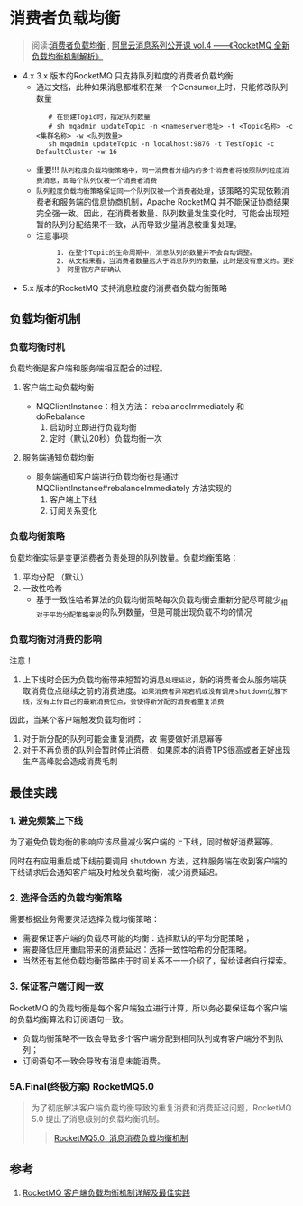 # 消费者负载均衡
> 阅读:[消费者负载均衡](./消费者负载均衡%20_%20RocketMQ.pdf) , [阿里云消息系列公开课 vol.4 ——《RocketMQ 全新负载均衡机制解析》](../../005.LESSONS/c3c64ad04ad35959_mp4_355043849595_mp4_264_hd_taobao.mp4)

+ 4.x 3.x 版本的RocketMQ 只支持队列粒度的消费者负载均衡
   - 通过文档，此种如果消息都堆积在某一个Consumer上时，只能修改队列数量
     ```shell
        # 在创建Topic时，指定队列数量
        # sh mqadmin updateTopic -n <nameserver地址> -t <Topic名称> -c <集群名称> -w <队列数量>
        sh mqadmin updateTopic -n localhost:9876 -t TestTopic -c DefaultCluster -w 16
     ```
   - 重要!!!  `队列粒度负载均衡策略中，同一消费者分组内的多个消费者将按照队列粒度消费消息，即每个队列仅被一个消费者消费`
   - `队列粒度负载均衡策略保证同一个队列仅被一个消费者处理`，该策略的实现依赖消费者和服务端的信息协商机制，Apache RocketMQ 并不能保证协商结果完全强一致。因此，在消费者数量、队列数量发生变化时，可能会出现短暂的队列分配结果不一致，从而导致少量消息被重复处理。
   - 注意事项:
     ```txt
          1. 在整个Topic的生命周期中，消息队列的数量并不会自动调整。
          2. 从文档来看，当消费者数量远大于消息队列的数量，此时是没有意义的。更好的处理方案是 缩减消费者数量（应大于消息队列数量），将单个消费者的配置升高（CPU ， 内存 ， 消费线程数量）
          》 阿里官方产研确认
     ```
+ 5.x 版本的RocketMQ 支持消息粒度的消费者负载均衡策略

## 负载均衡机制
### 负载均衡时机
负载均衡是客户端和服务端相互配合的过程。
1. 客户端主动负载均衡
   - MQClientInstance：相关方法： rebalanceImmediately 和 doRebalance
     1. 启动时立即进行负载均衡
     2. 定时（默认20秒）负载均衡一次

2. 服务端通知负载均衡
   - 服务端通知客户端进行负载均衡也是通过 MQClientInstance#rebalanceImmediately 方法实现的
     1. 客户端上下线
     2. 订阅关系变化

### 负载均衡策略
负载均衡实际是变更消费者负责处理的队列数量。负载均衡策略：
1. 平均分配 （默认）
2. 一致性哈希
   - 基于一致性哈希算法的负载均衡策略每次负载均衡会重新分配尽可能少<sub>相对于平均分配策略来说</sub>的队列数量，但是可能出现负载不均的情况

### 负载均衡对消费的影响
注意！
1. 上下线时会因为负载均衡带来短暂的消息`处理延迟`，新的消费者会从服务端获取消费位点继续之前的消费进度。`如果消费者异常宕机或没有调用shutdown优雅下线，没有上传自己的最新消费位点，会使得新分配的消费者重复消费`

因此，当某个客户端触发负载均衡时：
1. 对于新分配的队列可能会重复消费，故 需要做好消息幂等
2. 对于不再负责的队列会暂时停止消费，如果原本的消费TPS很高或者正好出现生产高峰就会造成消费毛刺

## 最佳实践
### 1. 避免频繁上下线
为了避免负载均衡的影响应该尽量减少客户端的上下线，同时做好消费幂等。

同时在有应用重启或下线前要调用 shutdown 方法，这样服务端在收到客户端的下线请求后会通知客户端及时触发负载均衡，减少消费延迟。
### 2. 选择合适的负载均衡策略
需要根据业务需要灵活选择负载均衡策略：
- 需要保证客户端的负载尽可能的均衡：选择默认的平均分配策略；
- 需要降低应用重启带来的消费延迟：选择一致性哈希的分配策略。 
- 当然还有其他负载均衡策略由于时间关系不一一介绍了，留给读者自行探索。

### 3. 保证客户端订阅一致
RocketMQ 的负载均衡是每个客户端独立进行计算，所以务必要保证每个客户端的负载均衡算法和订阅语句一致。
- 负载均衡策略不一致会导致多个客户端分配到相同队列或有客户端分不到队列；
- 订阅语句不一致会导致有消息未能消费。 

### 5A.Final(终极方案) RocketMQ5.0
> 为了彻底解决客户端负载均衡导致的重复消费和消费延迟问题，RocketMQ 5.0 提出了消息级别的负载均衡机制。
>> [RocketMQ5.0: 消息消费负载均衡机制](../../005.LESSONS/c3c64ad04ad35959_mp4_355043849595_mp4_264_hd_taobao.mp4)


## 参考
1. [RocketMQ 客户端负载均衡机制详解及最佳实践](./RocketMQ%20客户端负载均衡机制详解及最佳实践.png)